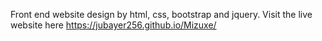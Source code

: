 Front end website design by html, css, bootstrap and jquery. Visit the live website here https://jubayer256.github.io/Mizuxe/
